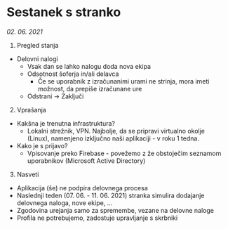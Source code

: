 # Sestanek s stranko  
*02. 06. 2021*

1. Pregled stanja  
* Delovni nalogi
  * Vsak dan se lahko nalogu doda nova ekipa
  * Odsotnost šoferja in/ali delavca
    * Če se uporabnik z izračunanimi urami ne strinja, mora imeti možnost, da prepiše izračunane ure
  * Odstrani → Zaključi  

2. Vprašanja  
* Kakšna je trenutna infrastruktura?  
  * Lokalni strežnik, VPN. Najbolje, da se pripravi virtualno okolje (Linux), namenjeno izključno naši aplikaciji - v roku 1 tedna.
* Kako je s prijavo?
  *  Vpisovanje preko Firebase - povežemo z že obstoječim seznamom uporabnikov (Microsoft Active Directory)  


3. Nasveti
* Aplikacija (še) ne podpira delovnega procesa
* Naslednji teden (07. 06. - 11. 06. 2021) stranka simulira dodajanje delovnega naloga, nove ekipe, ...
* Zgodovina urejanja samo za spremembe, vezane na delovne naloge
* Profila ne potrebujemo, zadostuje upravljanje s skrbniki
